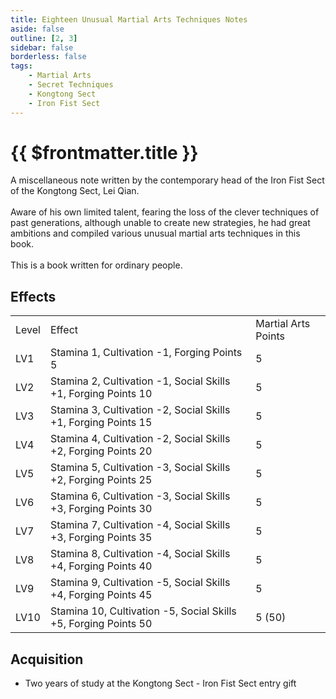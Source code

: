 ```yaml
---
title: Eighteen Unusual Martial Arts Techniques Notes
aside: false
outline: [2, 3]
sidebar: false
borderless: false
tags:
    - Martial Arts
    - Secret Techniques
    - Kongtong Sect
    - Iron Fist Sect
---
```


# {{ $frontmatter.title }}

<BookItemIcon :size="`medium`" :needLink="false" :no="8004" :style="'float: right;'" />

A miscellaneous note written by the contemporary head of the Iron Fist Sect of the Kongtong Sect, Lei Qian.
<br><br>
Aware of his own limited talent, fearing the loss of the clever techniques of past generations, although unable to create new strategies, he had great ambitions and compiled various unusual martial arts techniques in this book.
<br><br>
This is a book written for ordinary people.
<br clear="all" />

## Effects

<table>
    <tr>
        <td>Level</td>
        <td>Effect</td>
        <td>Martial Arts Points</td>
    </tr>
    <tr>
        <td>LV1</td>
        <td>Stamina 1, Cultivation -1, Forging Points 5</td>
        <td>5</td>
    </tr>
    <tr>
        <td>LV2</td>
        <td>Stamina 2, Cultivation -1, Social Skills +1, Forging Points 10</td>
        <td>5</td>
    </tr>
    <tr>
        <td>LV3</td>
        <td>Stamina 3, Cultivation -2, Social Skills +1, Forging Points 15</td>
        <td>5</td>
    </tr>
    <tr>
        <td>LV4</td>
        <td>Stamina 4, Cultivation -2, Social Skills +2, Forging Points 20</td>
        <td>5</td>
    </tr>
    <tr>
        <td>LV5</td>
        <td>Stamina 5, Cultivation -3, Social Skills +2, Forging Points 25</td>
        <td>5</td>
    </tr>
    <tr>
        <td>LV6</td>
        <td>Stamina 6, Cultivation -3, Social Skills +3, Forging Points 30</td>
        <td>5</td>
    </tr>
    <tr>
        <td>LV7</td>
        <td>Stamina 7, Cultivation -4, Social Skills +3, Forging Points 35</td>
        <td>5</td>
    </tr>
    <tr>
        <td>LV8</td>
        <td>Stamina 8, Cultivation -4, Social Skills +4, Forging Points 40</td>
        <td>5</td>
    </tr>
    <tr>
        <td>LV9</td>
        <td>Stamina 9, Cultivation -5, Social Skills +4, Forging Points 45</td>
        <td>5</td>
    </tr>
    <tr>
        <td>LV10</td>
        <td>Stamina 10, Cultivation -5, Social Skills +5, Forging Points 50</td>
        <td>5 (50)</td>
    </tr>
</table>

## Acquisition

-   Two years of study at the Kongtong Sect - Iron Fist Sect entry gift
